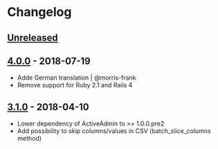 # Changelog

## [Unreleased]

## [4.0.0] - 2018-07-19
- Adde German translation | @morris-frank
- Remove support for Ruby 2.1 and Rails 4

## [3.1.0] - 2018-04-10
- Lower dependency of ActiveAdmin to >= 1.0.0.pre2
- Add possibility to skip columns/values in CSV (batch_slice_columns method)

[Unreleased]: https://github.com/activeadmin-plugins/active_admin_import/compare/v4.0.0...HEAD
[4.0.0]: https://github.com/activeadmin-plugins/active_admin_import/compare/v3.1.0...v4.0.0
[3.1.0]: https://github.com/activeadmin-plugins/active_admin_import/compare/3.0.0...v3.1.0
